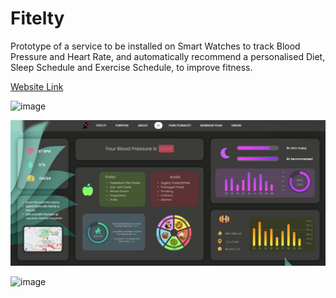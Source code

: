 # Fitelty
Prototype of a service to be installed on Smart Watches to track Blood Pressure and Heart Rate, and automatically recommend a personalised Diet, Sleep Schedule and Exercise Schedule, to improve fitness.

[Website Link](https://samirkhairati.github.io/Fitelty/pages/home.html)

<img width="1449" alt="image" src="https://github.com/Samirkhairati/Fitelty/assets/34453746/7ed43738-f6f8-4505-85fe-bba36da0b0d8">

![Screenshot](example.png)

<img width="1434" alt="image" src="https://github.com/Samirkhairati/Fitelty/assets/34453746/2373c8d9-b354-4f2d-986a-be7cfb2ddcd4">
